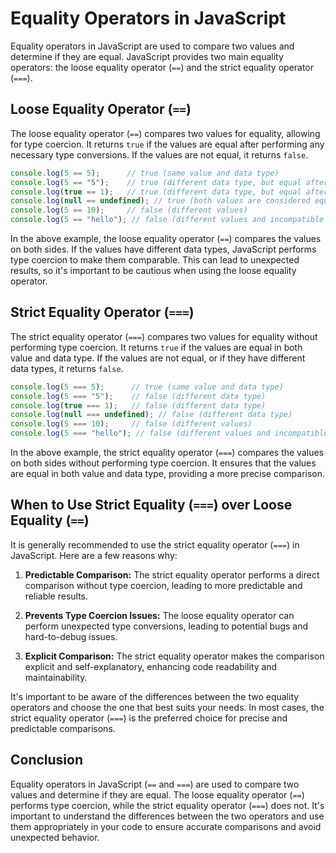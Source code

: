 # Equality Operators in JavaScript

Equality operators in JavaScript are used to compare two values and determine if they are equal. JavaScript provides two main equality operators: the loose equality operator (`==`) and the strict equality operator (`===`).

## Loose Equality Operator (`==`)

The loose equality operator (`==`) compares two values for equality, allowing for type coercion. It returns `true` if the values are equal after performing any necessary type conversions. If the values are not equal, it returns `false`.

```javascript
console.log(5 == 5);      // true (same value and data type)
console.log(5 == "5");    // true (different data type, but equal after type coercion)
console.log(true == 1);   // true (different data type, but equal after type coercion)
console.log(null == undefined); // true (both values are considered equal)
console.log(5 == 10);     // false (different values)
console.log(5 == "hello"); // false (different values and incompatible types)
```

In the above example, the loose equality operator (`==`) compares the values on both sides. If the values have different data types, JavaScript performs type coercion to make them comparable. This can lead to unexpected results, so it's important to be cautious when using the loose equality operator.

## Strict Equality Operator (`===`)

The strict equality operator (`===`) compares two values for equality without performing type coercion. It returns `true` if the values are equal in both value and data type. If the values are not equal, or if they have different data types, it returns `false`.

```javascript
console.log(5 === 5);      // true (same value and data type)
console.log(5 === "5");    // false (different data type)
console.log(true === 1);   // false (different data type)
console.log(null === undefined); // false (different data type)
console.log(5 === 10);     // false (different values)
console.log(5 === "hello"); // false (different values and incompatible types)
```

In the above example, the strict equality operator (`===`) compares the values on both sides without performing type coercion. It ensures that the values are equal in both value and data type, providing a more precise comparison.

## When to Use Strict Equality (`===`) over Loose Equality (`==`)

It is generally recommended to use the strict equality operator (`===`) in JavaScript. Here are a few reasons why:

1. **Predictable Comparison:** The strict equality operator performs a direct comparison without type coercion, leading to more predictable and reliable results.

2. **Prevents Type Coercion Issues:** The loose equality operator can perform unexpected type conversions, leading to potential bugs and hard-to-debug issues.

3. **Explicit Comparison:** The strict equality operator makes the comparison explicit and self-explanatory, enhancing code readability and maintainability.

It's important to be aware of the differences between the two equality operators and choose the one that best suits your needs. In most cases, the strict equality operator (`===`) is the preferred choice for precise and predictable comparisons.

## Conclusion

Equality operators in JavaScript (`==` and `===`) are used to compare two values and determine if they are equal. The loose equality operator (`==`) performs type coercion, while the strict equality operator (`===`) does not. It's important to understand the differences between the two operators and use them appropriately in your code to ensure accurate comparisons and avoid unexpected behavior.